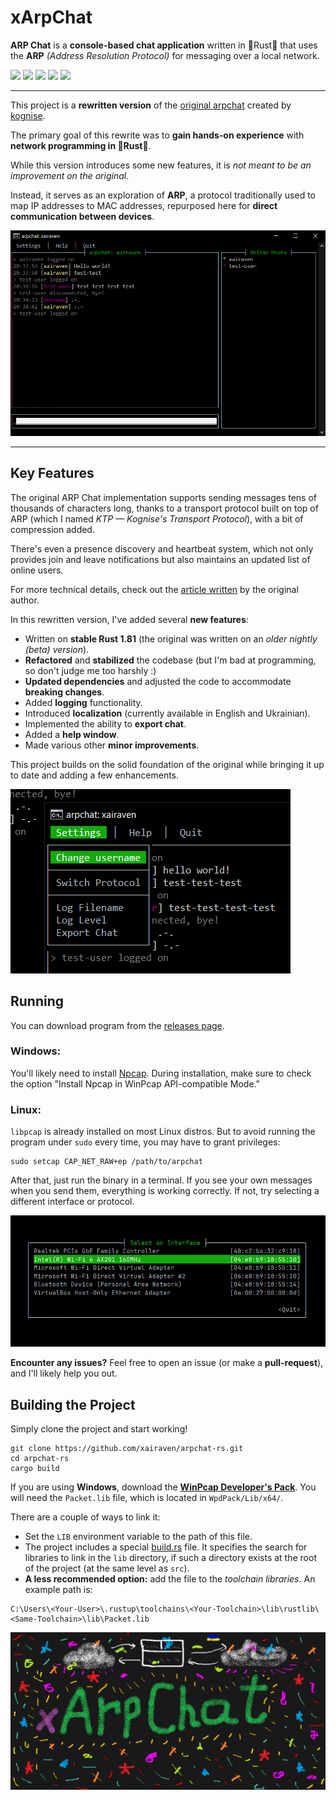 # xArpChat

**ARP Chat** is a **console-based chat application** written in 🦀Rust🦀 that uses the **ARP** *(Address Resolution Protocol)* for messaging over a local network.

![](https://img.shields.io/github/actions/workflow/status/xairaven/arpchat-rs/release.yml?style=plastic)
![](https://img.shields.io/github/v/release/xairaven/arpchat-rs?style=plastic)
![](https://img.shields.io/github/commit-activity/m/xairaven/arpchat-rs?style=plastic)
![](https://img.shields.io/github/license/xairaven/arpchat-rs?style=plastic)
![](https://img.shields.io/github/issues/xairaven/arpchat-rs?style=plastic)

---

This project is a **rewritten version** of the [original arpchat](https://github.com/kognise/arpchat) created by [kognise](https://github.com/kognise).

The primary goal of this rewrite was to **gain hands-on experience** with **network programming in 🦀Rust🦀**.

While this version introduces some new features, it is *not meant to be an improvement on the original*.

Instead, it serves as an exploration of **ARP**, a protocol traditionally used to map IP addresses to MAC addresses, repurposed here for **direct communication between devices**.

![](./readme/chat-example.png)

---

## Key Features

The original ARP Chat implementation supports sending messages tens of thousands of characters long,
thanks to a transport protocol built on top of ARP (which I named *KTP — Kognise's Transport Protocol*), with a bit of compression added.

There's even a presence discovery and heartbeat system, which not only provides join and leave notifications
but also maintains an updated list of online users.

For more technical details, check out the [article written](https://kognise.dev/writing/arp) by the original author.

In this rewritten version, I've added several **new features**:

- Written on **stable Rust 1.81** (the original was written on an *older nightly (beta) version*).
- **Refactored** and **stabilized** the codebase (but I'm bad at programming, so don't judge me too harshly :)
- **Updated dependencies** and adjusted the code to accommodate **breaking changes**.
- Added **logging** functionality.
- Introduced **localization** (currently available in English and Ukrainian).
- Implemented the ability to **export chat**.
- Added a **help window**.
- Made various other **minor improvements**.

This project builds on the solid foundation of the original while bringing it up to date and adding a few enhancements.

![](./readme/settings.png)

## Running

You can download program from the [releases page](https://github.com/xairaven/arpchat-rs/releases/latest).

### Windows:
You'll likely need to install [Npcap](https://npcap.com/#download). During installation, make sure to check the option "Install Npcap in WinPcap API-compatible Mode."

### Linux:
`libpcap` is already installed on most Linux distros. But to avoid running the program under `sudo` every time, you may have to grant privileges:

```
sudo setcap CAP_NET_RAW+ep /path/to/arpchat
```

After that, just run the binary in a terminal. If you see your own messages when you send them, everything is working correctly. If not, try selecting a different interface or protocol.

![](./readme/interfaces.png)

**Encounter any issues?** Feel free to open an issue (or make a **pull-request**), and I'll likely help you out.

## Building the Project
Simply clone the project and start working!

```
git clone https://github.com/xairaven/arpchat-rs.git
cd arpchat-rs
cargo build
```

If you are using **Windows**, download the **[WinPcap Developer's Pack](https://www.winpcap.org/devel.htm)**. You will need the `Packet.lib` file, which is located in `WpdPack/Lib/x64/`.

There are a couple of ways to link it:
- Set the `LIB` environment variable to the path of this file.
- The project includes a special [build.rs](https://github.com/xairaven/arpchat-rs/blob/bafd21595acf883b081482a36969428f47de7197/build.rs) file. It specifies the search for libraries to link in the `lib` directory, if such a directory exists at the root of the project (at the same level as `src`).
- **A less recommended option:** add the file to the *toolchain libraries*. An example path is:

```
C:\Users\<Your-User>\.rustup\toolchains\<Your-Toolchain>\lib\rustlib\<Same-Toolchain>\lib\Packet.lib
```

![](./readme/art.png)